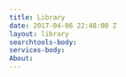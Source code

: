 ```yaml
---
title: Library
date: 2017-04-06 22:48:00 Z
layout: library
searchtools-body: 
services-body: 
About: 
---
```


